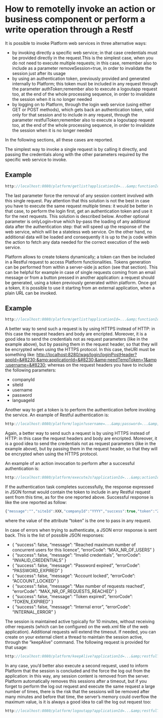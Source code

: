 # How to remotelly invoke an action or business component or perform a write operation through a Restf

It is possible to invoke Platform web services in three alternative ways:

* by invoking directly a specific web service; in that case credentials must be provided directly in the request.This is the simplest case, when you do not need to execute multiple requests; in this case, remember also to include as a parameter removeSession=true, in order to invalidate the session just after its usage
* by using an authentication token, previously provided and generated internally to Platform; this token must be included in any request through the parameter authToken;remember also to execute a logoutapp request too, at the end of the whole processing sequence, in order to invalidate the session when it is no longer needed
* by logging on to Platform, through the login web service (using either GET or POST methods), which gets back an authentication token, valid only for that session and to include in any request, through the parameter restfulToken;remember also to execute a logoutapp request too, at the end of the whole processing sequence, in order to invalidate the session when it is no longer needed

In the following sections, all these cases are reported.

The simplest way to invoke a single request is by calling it directly, and passing the credentials along with the other parameters required by the specific web service to invoke.

## Example

```javascript
http://localhost:8080/platform/getlist?applicationId=...&amp;functionId=utenti_abilitati.gridReportPanel889&amp;compId=809&amp;panelId=889&amp;companyId=...&amp;siteId=...&amp;=...&amp;username=...password=...&amp;languageId=....&amp;removeSession=true
```

The last parameter force the removal of any session content involved with this single request. Pay attention that this solution is not the best in case you have to execute the same request multiple times: it would be better in that case, to perform the login first, get an authentication token and use it for the next requests. This solution is described below. Another optional parameter is onlyLogin=true which by-pass the loading of any additional data after the authentication step: that will speed up the response of the web service, which will be a stateless web service. On the other hand, no additional data will be loaded and consequently it is up to the js code within the action to fetch any data needed for the correct execution of the web service.

Platform allows to create tokens dynamically; a token can then be included in a Restful request to access Platform functionalities. Tokens generation can be performed from within a server-side js action (see that section). This can be helpful for example in case of single requests coming from an email message or from a button pressed in another application: a request should be generated, using a token previously generated within platform. Once got a token, it is possible to use it starting from an external application, when a plain URL can be invoked.

## Example

```javascript
http://localhost:8080/platform/getlist?applicationId=...&amp;functionId=utenti_abilitati.gridReportPanel889&amp;compId=809&amp;panelId=889&amp;authToken=...&amp;username=...&amp;languageId=...&amp;companyId=...&amp;siteId=...
```

A better way to send such a request is by using HTTPS instead of HTTP: in this case the request headers and body are encripted. Moreover, it is a good idea to send the credentials not as request parameters (like in the example above), but by passing them in the request header, so that they will be encrypted when using the HTTPS protocol. In this case, theURI must be something like: [http://localhost:8280/wag/login/loginPostHeader?appId=\&#8230;\&amp;applicationId=\&#8230;\&amp;needTempToken=1\&amp;username=\&#8230](http://localhost:8280/wag/login/loginPostHeader?appId=\&#8230;\&amp;applicationId=\&#8230;\&amp;needTempToken=1\&amp;username=\&#8230); whereas on the request headers you have to include the following parameters:

* companyId
* siteId
* username
* password
* languageId

Another way to get a token is to perform the authentication before invoking the service. An example of Restful authentication is:

```javascript
http://localhost:8080/platform/login?username=...&amp;password=...&amp;companyId=...&amp;siteId=100&amp;applicationId=...&amp;appId=...&amp;needTempToken=1
```

Again, a better way to send such a request is by using HTTPS instead of HTTP: in this case the request headers and body are encripted. Moreover, it is a good idea to send the credentials not as request parameters (like in the example above), but by passing them in the request header, so that they will be encrypted when using the HTTPS protocol.

An example of an action invocation to perform after a successful authentication is:

```javascript
http://localhost:8080/platform/executeJs?applicationId=...&amp;actionId=...&amp;restfulToken=...&amp;companyId=...&amp;siteId=...&amp;username=...
```

If the authentication task completes successfully, the response expressed in JSON format would contain the token to include in any Restful request sent from this time, as for the one reported above. Successful response is like the one reported as follow:

```javascript
{"message":"","siteId":XXX,"companyId":"YYYY","success":true,"token":"ZZZZZZ"}
```

where the value of the attribute “token” is the one to pass in any request.

In case of errors when trying to authenticate, a JSON error response is sent back. This is the list of possible JSON responses:

* { “success”: false, “message”: “Reached maximum number of concurrent users for this licence”, “errorCode”: “MAX\_NR\_OF\_USERS” }
* { “success”: false, “message”: “Invalid credentials”, “errorCode”: “INVALID\_CREDENTIALS” }
* { “success”: false, “message”: “Password expired”, “errorCode”: “PASSWORD\_EXPIRED” }
* { “success”: false, “message”: “Account locked”, “errorCode”: “ACCOUNT\_LOCKED” }
* { “success”: false, “message”: “Max number of requests reached”, “errorCode”: “MAX\_NR\_OF\_REQUESTS\_REACHED” }
* { “success”: false, “message”: “Token expired”, “errorCode”: “TOKEN\_EXPIRED” }
* { “success”: false, “message”: “Internal error”, “errorCode”: “INTERNAL\_ERROR” }

The session is maintained active typically for 10 minutes, without receiving other requests (which can be configured on the web.xml file of the web application). Additional requests will extend the timeout. If needed, you can create on your external client a thread to maintain the session active, through the “keepAlive” command. The following request is provided for that usage:

```javascript
http://localhost:8080/platform/keepAlive?applicationId=...&amp;restfulToken=...&amp;companyId=...&amp;siteId=...&amp;username=...
```

In any case, you’d better also execute a second request, used to inform Platform that the session is concluded and the force the log out from the application: in this way, any session content is removed from the server. Platform automatically removes this sessions after a timeout, but if you forget to perform the log out request and execute the same request a large number of times, there is the risk that the sessions will be removed after many minutes and before that time, the server’s memory could overflow the maximum value, is it is always a good idea to call the log out request too:

```javascript
http://localhost:8080/platform/logoutapp?applicationId=...&amp;restfulToken=...
```
